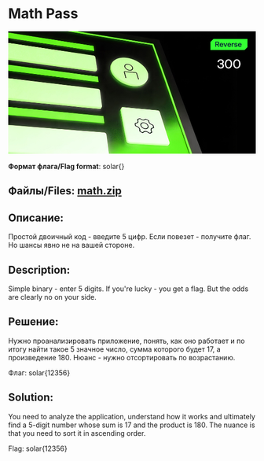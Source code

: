 # Math Pass

![alt text](Reverse.jpg)

**Формат флага/Flag format**: solar{}

**Файлы/Files**: [math.zip](math.zip)
---
**Описание**: 
---
Простой двоичный код - введите 5 цифр. Если повезет - получите флаг. Но шансы явно не на вашей стороне.

**Description**: 
---
Simple binary - enter 5 digits. If you're lucky - you get a flag. But the odds are clearly no on your side.

**Решение**:
---
Нужно проанализировать приложение, понять, как оно работает и по итогу найти такое 5 значное число, сумма которого будет 17, а произведение 180. 
Нюанс - нужно отсортировать по возрастанию.

Флаг: solar{12356}

**Solution**:
---
You need to analyze the application, understand how it works and ultimately find a 5-digit number whose sum is 17 and the product is 180. 
The nuance is that you need to sort it in ascending order.

Flag: solar{12356}